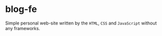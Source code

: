 # blog-fe

Simple personal web-site written by the `HTML`, `CSS` and `JavaScript` without any frameworks.